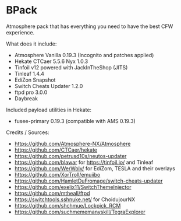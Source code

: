# BPack

Atmosphere pack that has everything you need to have the best CFW experience.

What does it include:

* Atmosphere Vanilla 0.19.3 (Incognito and patches applied)
* Hekate CTCaer 5.5.6 Nyx 1.0.3
* Tinfoil v12 powered with JackInTheShop (JITS)
* Tinleaf 1.4.4
* EdiZon Snapshot
* Switch Cheats Updater 1.2.0
* ftpd pro 3.0.0
* Daybreak

Included payload utilities in Hekate:

* fusee-primary 0.19.3 (compatible with AMS 0.19.3)

Credits / Sources:
* https://github.com/Atmosphere-NX/Atmosphere
* https://github.com/CTCaer/hekate
* https://github.com/petrusd10s/neutos-updater
* https://github.com/blawar for https://tinfoil.io/ and Tinleaf
* https://github.com/WerWolv/ for EdiZom, TESLA and their overlays
* https://github.com/XorTroll/emuiibo
* https://github.com/HamletDuFromage/switch-cheats-updater
* https://github.com/exelix11/SwitchThemeInjector
* https://github.com/mtheall/ftpd
* https://switchtools.sshnuke.net/ for ChoidujourNX
* https://github.com/shchmue/Lockpick_RCM
* https://github.com/suchmememanyskill/TegraExplorer
